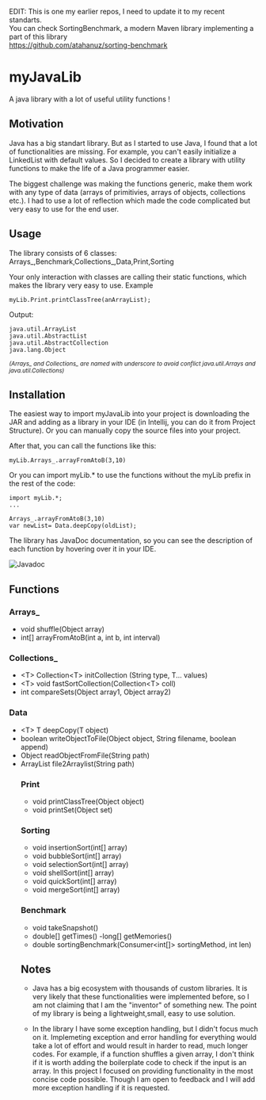 EDIT: This is one my earlier repos, I need to update it to my recent standarts. <br>
You can check SortingBenchmark, a modern Maven library implementing a part of this library <br>
https://github.com/atahanuz/sorting-benchmark

# myJavaLib

A java library with a lot of useful utility functions !

## Motivation

Java has a big standart library. But as I started to use Java, I found that a lot of functionalities are missing. For example, you can't easily initialize a LinkedList with default values. So I decided to create a library with utility functions to make the life of a Java programmer easier.

The biggest challenge was making the functions generic, make them work with any type of data (arrays of primitivies, arrays of objects, collections etc.). I had to use a lot of reflection which made the code complicated but very easy to use for the end user.

## Usage

The library consists of 6 classes: Arrays_,Benchmark,Collections_,Data,Print,Sorting

Your only interaction with classes are calling their static functions, which makes the library very easy to use. Example
```
myLib.Print.printClassTree(anArrayList);
```
Output:
```
java.util.ArrayList
java.util.AbstractList
java.util.AbstractCollection
java.lang.Object
```
<sub>*(Arrays_ and Collections_ are named with underscore to avoid conflict java.util.Arrays and java.util.Collections)*</sub>
## Installation

The easiest way to import myJavaLib into your project is downloading the JAR and adding as a library in your IDE (in Intellij, you can do it from Project Structure). Or you can manually copy the source files into your project.

After that, you can call the functions like this:
```
myLib.Arrays_.arrayFromAtoB(3,10)
```
Or you can import myLib.* to use the functions without the myLib prefix in the rest of the code:
```
import myLib.*;
...

Arrays_.arrayFromAtoB(3,10)
var newList= Data.deepCopy(oldList);
```

The library has JavaDoc documentation, so you can see the description of each function by hovering over it in your IDE.

![Javadoc](https://i.imgur.com/s9TiaML.png)

## Functions

### Arrays_
- void shuffle(Object array)
- int[] arrayFromAtoB(int a, int b, int interval)
### Collections_
- &lt;T&gt; Collection&lt;T&gt; initCollection
(String type, T... values)
- &lt;T&gt; void fastSortCollection(Collection&lt;T&gt; coll)
- int compareSets(Object array1, Object array2)
### Data
- &lt;T&gt; T deepCopy(T object)
- boolean writeObjectToFile(Object object, String filename, boolean append)
- Object readObjectFromFile(String path)
- ArrayList<Object> file2Arraylist(String path)
### Print
- void printClassTree(Object object)
- void printSet(Object set) 
### Sorting
- void insertionSort(int[] array)
- void bubbleSort(int[] array)
- void selectionSort(int[] array)
- void shellSort(int[] array)
- void quickSort(int[] array)
- void mergeSort(int[] array)
### Benchmark
- void takeSnapshot() 
- double[] getTimes()
 -long[] getMemories() 
- double sortingBenchmark(Consumer<int[]> sortingMethod, int len)


## Notes

- Java has a big ecosystem with thousands of custom libraries. It is very likely that these functionalities were implemented before, so I am not claiming that I am the "inventor" of something new. The point of my library is being a lightweight,small, easy to use solution.


- In the library I have some exception handling, but I didn't focus much on it. Implemeting exception and error handling for everything would take a lot of effort and would result in harder to read, much longer codes. For example, if a function shuffles a given array, I don't think if it is worth adding the boilerplate code to check if the input is an array. In this project I focused on providing functionality in the most concise code possible. Though I am open to feedback and I will add more exception handling if it is requested.





